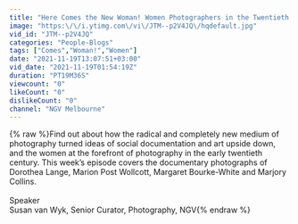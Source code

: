 ```yaml
---
title: "Here Comes the New Woman! Women Photographers in the Twentieth Century: A New Deal"
image: "https:\/\/i.ytimg.com\/vi\/JTM--p2V4JQ\/hqdefault.jpg"
vid_id: "JTM--p2V4JQ"
categories: "People-Blogs"
tags: ["Comes","Woman!","Women"]
date: "2021-11-19T13:07:51+03:00"
vid_date: "2021-11-19T01:54:19Z"
duration: "PT19M36S"
viewcount: "0"
likeCount: "0"
dislikeCount: "0"
channel: "NGV Melbourne"
---
```

{% raw %}Find out about how the radical and completely new medium of photography turned ideas of social documentation and art upside down, and the women at the forefront of photography in the early twentieth century. This week’s episode covers the documentary photographs of Dorothea Lange, Marion Post Wollcott, Margaret Bourke-White and Marjory Collins.<br /><br />Speaker<br />Susan van Wyk, Senior Curator, Photography, NGV{% endraw %}
